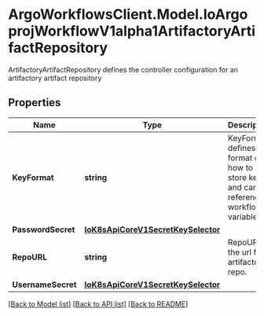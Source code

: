 # ArgoWorkflowsClient.Model.IoArgoprojWorkflowV1alpha1ArtifactoryArtifactRepository
ArtifactoryArtifactRepository defines the controller configuration for an artifactory artifact repository

## Properties

Name | Type | Description | Notes
------------ | ------------- | ------------- | -------------
**KeyFormat** | **string** | KeyFormat defines the format of how to store keys and can reference workflow variables. | [optional] 
**PasswordSecret** | [**IoK8sApiCoreV1SecretKeySelector**](IoK8sApiCoreV1SecretKeySelector.md) |  | [optional] 
**RepoURL** | **string** | RepoURL is the url for artifactory repo. | [optional] 
**UsernameSecret** | [**IoK8sApiCoreV1SecretKeySelector**](IoK8sApiCoreV1SecretKeySelector.md) |  | [optional] 

[[Back to Model list]](../README.md#documentation-for-models) [[Back to API list]](../README.md#documentation-for-api-endpoints) [[Back to README]](../README.md)

